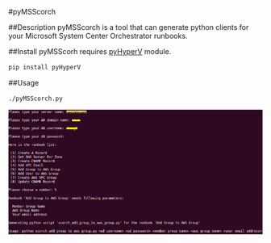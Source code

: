 #pyMSScorch

##Description
pyMSScorch is a tool that can generate python clients for your Microsoft System Center Orchestrator runbooks.   

##Install
pyMSScorh requires [pyHyperV](https://github.com/oznu/pyHyperV) module.

```bash
pip install pyHyperV
```
##Usage
```bash
./pyMSScorch.py
```
![sample](sample.png)




